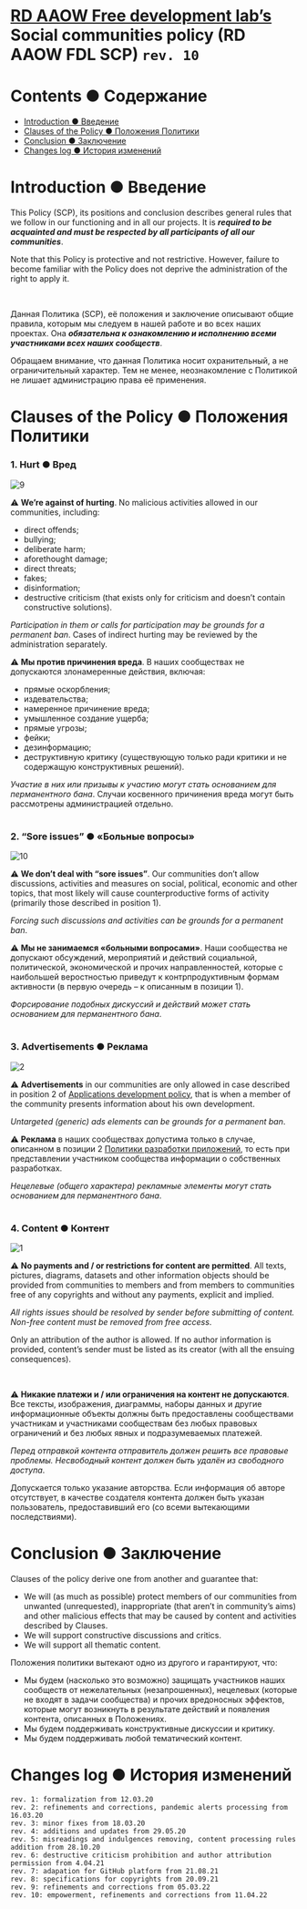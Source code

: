 # [RD AAOW Free development lab’s](https://adslbarxatov.github.io/DPModule) Social communities policy (RD AAOW FDL SCP) ```rev. 10```

# Contents ● Содержание
- [Introduction ● Введение](#introduction--)
- [Clauses of the Policy ● Положения Политики](#clauses-of-the-policy---)
- [Conclusion ● Заключение](#conclusion--)
- [Changes log ● История изменений](#changes-log---)

#

# Introduction ● Введение

This Policy (SCP), its positions and conclusion describes general rules that we follow in our functioning and in all our projects. It is ***required to be acquainted and must be respected by all participants of all our communities***.

Note that this Policy is protective and not restrictive. However, failure to become familiar with the Policy does not deprive the administration of the right to apply it.

&nbsp;

Данная Политика (SCP), её положения и заключение описывают общие правила, которым мы следуем в нашей работе и во всех наших проектах. Она ***обязательна к ознакомлению и исполнению всеми участниками всех наших сообществ***.

Обращаем внимание, что данная Политика носит охранительный, а не ограничительный характер. Тем не менее, неознакомление с Политикой не лишает администрацию права её применения.

#

# Clauses of the Policy ● Положения Политики

### 1. Hurt ● Вред

![9](https://user-images.githubusercontent.com/20893717/130318067-c8318d5b-948a-449a-9f86-69d36f061e7f.png)

:warning: **We’re against of hurting**. No malicious activities allowed in our communities, including:
- direct offends;
- bullying;
- deliberate harm;
- aforethought damage;
- direct threats;
- fakes;
- disinformation;
- destructive criticism (that exists only for criticism and doesn’t contain constructive solutions).

*Participation in them or calls for participation may be grounds for a permanent ban*. Cases of indirect hurting may be reviewed by the administration separately.

:warning: **Мы против причинения вреда**. В наших сообществах не допускаются злонамеренные действия, включая:
- прямые оскорбления;
- издевательства;
- намеренное причинение вреда;
- умышленное создание ущерба;
- прямые угрозы;
- фейки;
- дезинформацию;
- деструктивную критику (существующую только ради критики и не содержащую конструктивных решений).

*Участие в них или призывы к участию могут стать основанием для перманентного бана*. Случаи косвенного причинения вреда могут быть рассмотрены администрацией отдельно.

#

### 2. “Sore issues” ● «Больные вопросы»

![10](https://user-images.githubusercontent.com/20893717/130318124-36bebb62-2510-4268-8c95-694d15ad459a.png)

:warning: **We don’t deal with “sore issues”**.
Our communities don’t allow discussions, activities and measures on social, political, economic and other topics,
that most likely will cause counterproductive forms of activity (primarily those described in position 1).

*Forcing such discussions and activities can be grounds for a permanent ban*.

:warning: **Мы не занимаемся «больными вопросами»**.
Наши сообщества не допускают обсуждений, мероприятий и действий социальной, политической, экономической и прочих направленностей,
которые с наибольшей веростностью приведут к контрпродуктивным формам активности (в первую очередь – к описанным в позиции 1).

*Форсирование подобных дискуссий и действий может стать основанием для перманентного бана*.

#

### 3. Advertisements ● Реклама

![2](https://user-images.githubusercontent.com/20893717/130316140-13acdbc9-f085-469d-bd26-7bda812dd676.png)

:warning: **Advertisements** in our communities are only allowed in case described in position 2
of [Applications development policy](https://adslbarxatov.github.io/ADP), that is when a member of the community
presents information about his own development.

*Untargeted (generic) ads elements can be grounds for a permanent ban*.

:warning: **Реклама** в наших сообществах допустима только в случае, описанном в позиции 2
[Политики разработки приложений](https://adslbarxatov.github.io/ADP), то есть при представлении участником сообщества
информации о собственных разработках.

*Нецелевые (общего характера) рекламные элементы могут стать основанием для перманентного бана*.

#

### 4. Content ● Контент

![1](https://user-images.githubusercontent.com/20893717/130315736-29bbd81d-1b17-4bfb-a7eb-495c34d5de23.png)

:warning: **No payments and / or restrictions for content are permitted**. All texts, pictures, diagrams, datasets
and other information objects should be provided from communities to members and from members to communities
free of any copyrights and without any payments, explicit and implied.

*All rights issues should be resolved by sender before submitting of content. Non-free content must be removed from free access*.

Only an attribution of the author is allowed. If no author information is provided, content’s sender must be listed as its creator (with all the ensuing consequences).

&nbsp;

:warning: **Никакие платежи и / или ограничения на контент не допускаются**. Все тексты, изображения, диаграммы, наборы данных
и другие информационные объекты должны быть предоставлены сообществами участникам и участниками сообществам
без любых правовых ограничений и без любых явных и подразумеваемых платежей.

*Перед отправкой контента отправитель должен решить все правовые проблемы. Несвободный контент должен быть удалён из свободного доступа*.

Допускается только указание авторства. Если информация об авторе отсутствует, в качестве создателя контента должен быть указан пользователь, предоставивший его (со всеми вытекающими последствиями).

#

# Conclusion ● Заключение

Clauses of the policy derive one from another and guarantee that:
- We will (as much as possible) protect members of our communities from unwanted (unrequested), inappropriate (that aren’t in community’s aims) and other malicious effects that may be caused by content and activities described by Clauses.
- We will support constructive discussions and critics.
- We will support all thematic content.

Положения политики вытекают одно из другого и гарантируют, что:
- Мы будем (насколько это возможно) защищать участников наших сообществ от нежелательных (незапрошенных), нецелевых (которые не входят в задачи сообщества) и прочих вредоносных эффектов, которые могут возникнуть в результате действий и появления контента, описанных в Положениях.
- Мы будем поддерживать конструктивные дискуссии и критику.
- Мы будем поддерживать любой тематический контент.

#

# Changes log ● История изменений

```
rev. 1: formalization from 12.03.20
rev. 2: refinements and corrections, pandemic alerts processing from 16.03.20
rev. 3: minor fixes from 18.03.20
rev. 4: additions and updates from 29.05.20
rev. 5: misreadings and indulgences removing, content processing rules addition from 28.10.20
rev. 6: destructive criticism prohibition and author attribution permission from 4.04.21
rev. 7: adapation for GitHub platform from 21.08.21
rev. 8: specifications for copyrights from 20.09.21
rev. 9: refinements and corrections from 05.03.22
rev. 10: empowerment, refinements and corrections from 11.04.22

```
